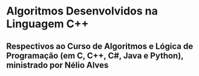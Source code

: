 # Algoritmos Desenvolvidos na Linguagem C++

## Respectivos ao Curso de Algoritmos e Lógica de Programação (em C, C++, C#, Java e Python), ministrado por Nélio Alves
